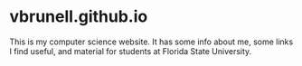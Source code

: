 # vbrunell.github.io

This is my computer science website.  It has some info about me, some links I find useful, and material for students at Florida State University.
